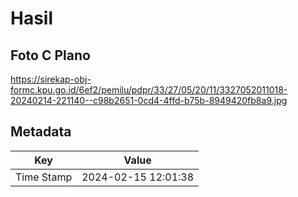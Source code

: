 # Hasil

## Foto C Plano

https://sirekap-obj-formc.kpu.go.id/6ef2/pemilu/pdpr/33/27/05/20/11/3327052011018-20240214-221140--c98b2651-0cd4-4ffd-b75b-8949420fb8a9.jpg


## Metadata

| Key        | Value               |
| ---------- | ------------------- |
| Time Stamp | 2024-02-15 12:01:38 |



